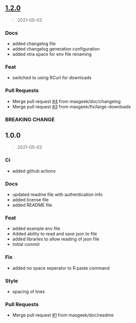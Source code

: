 
<a name="1.2.0"></a>
## [1.2.0](https://github.com/masgeek/r-requests-downloader/compare/1.0.0...1.2.0)

> 2021-05-03

### Docs

* added changelog file
* added changelog generation configuration
* added xtra space for env file renaming

### Feat

* switched to using RCurl for downloads

### Pull Requests

* Merge pull request [#4](https://github.com/masgeek/r-requests-downloader/issues/4) from masgeek/doc/changelog
* Merge pull request [#3](https://github.com/masgeek/r-requests-downloader/issues/3) from masgeek/fix/large-downloads

### BREAKING CHANGE





<a name="1.0.0"></a>
## 1.0.0

> 2021-05-03

### Ci

* added github actions

### Docs

* updated readme file with authentication info
* added license file
* added README file

### Feat

* added example env file
* Added ability to read and save json to file
* added libraries to allow reading of json file
* Initial commit

### Fix

* added no space seperator to R paste command

### Style

* spacing of lines

### Pull Requests

* Merge pull request [#1](https://github.com/masgeek/r-requests-downloader/issues/1) from masgeek/doc/readme

